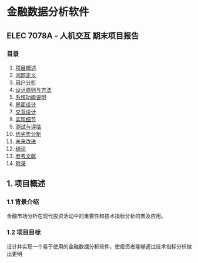 # 金融数据分析软件

## ELEC 7078A - 人机交互 期末项目报告

### 目录

1. [项目概述](https://claude.ai/chat/5489349f-80eb-4f4f-ad1c-7840eb6049d3#1-%E9%A1%B9%E7%9B%AE%E6%A6%82%E8%BF%B0)
2. [问题定义](https://claude.ai/chat/5489349f-80eb-4f4f-ad1c-7840eb6049d3#2-%E9%97%AE%E9%A2%98%E5%AE%9A%E4%B9%89)
3. [用户分析](https://claude.ai/chat/5489349f-80eb-4f4f-ad1c-7840eb6049d3#3-%E7%94%A8%E6%88%B7%E5%88%86%E6%9E%90)
4. [设计原则与方法](https://claude.ai/chat/5489349f-80eb-4f4f-ad1c-7840eb6049d3#4-%E8%AE%BE%E8%AE%A1%E5%8E%9F%E5%88%99%E4%B8%8E%E6%96%B9%E6%B3%95)
5. [系统功能说明](https://claude.ai/chat/5489349f-80eb-4f4f-ad1c-7840eb6049d3#5-%E7%B3%BB%E7%BB%9F%E5%8A%9F%E8%83%BD%E8%AF%B4%E6%98%8E)
6. [界面设计](https://claude.ai/chat/5489349f-80eb-4f4f-ad1c-7840eb6049d3#6-%E7%95%8C%E9%9D%A2%E8%AE%BE%E8%AE%A1)
7. [交互设计](https://claude.ai/chat/5489349f-80eb-4f4f-ad1c-7840eb6049d3#7-%E4%BA%A4%E4%BA%92%E8%AE%BE%E8%AE%A1)
8. [实现细节](https://claude.ai/chat/5489349f-80eb-4f4f-ad1c-7840eb6049d3#8-%E5%AE%9E%E7%8E%B0%E7%BB%86%E8%8A%82)
9. [测试与评估](https://claude.ai/chat/5489349f-80eb-4f4f-ad1c-7840eb6049d3#9-%E6%B5%8B%E8%AF%95%E4%B8%8E%E8%AF%84%E4%BC%B0)
10. [优劣势分析](https://claude.ai/chat/5489349f-80eb-4f4f-ad1c-7840eb6049d3#10-%E4%BC%98%E5%8A%A3%E5%8A%BF%E5%88%86%E6%9E%90)
11. [未来改进](https://claude.ai/chat/5489349f-80eb-4f4f-ad1c-7840eb6049d3#11-%E6%9C%AA%E6%9D%A5%E6%94%B9%E8%BF%9B)
12. [结论](https://claude.ai/chat/5489349f-80eb-4f4f-ad1c-7840eb6049d3#12-%E7%BB%93%E8%AE%BA)
13. [参考文献](https://claude.ai/chat/5489349f-80eb-4f4f-ad1c-7840eb6049d3#13-%E5%8F%82%E8%80%83%E6%96%87%E7%8C%AE)
14. [附录](https://claude.ai/chat/5489349f-80eb-4f4f-ad1c-7840eb6049d3#14-%E9%99%84%E5%BD%95)

## 1. 项目概述

### 1.1 背景介绍

金融市场分析在现代投资活动中的重要性和技术指标分析的普及应用。

### 1.2 项目目标

设计并实现一个易于使用的金融数据分析软件，使投资者能够通过技术指标分析做出更明